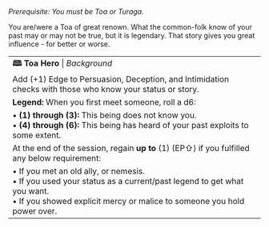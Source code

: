 *Prerequisite: You must be Toa or Turaga.*

You are/were a Toa of great renown. What the common-folk know of your past may or may not be true, but it is legendary. That story gives you great influence - for better or worse.

|                                                                                                                                                                                               |
| --------------------------------------------------------------------------------------------------------------------------------------------------------------------------------------------- |
| **🕮 Toa Hero** \| *Background*                                                                                                                                                               |
| Add (+1) Edge to Persuasion, Deception, and Intimidation checks with those who know your status or story.                                                                                     |
| **Legend:** When you first meet someone, roll a d6:<br>                                                                                                                                       |
| • **(1) through (3):** This being does not know you.<br>• **(4) through (6):** This being has heard of your past exploits to some extent.                                                     |
| At the end of the session, regain **up to** (1) (EP⇧) if you fulfilled any below requirement:                                                                                                 |
| • If you met an old ally, or nemesis.<br>• If you used your status as a current/past legend to get what you want.<br>• If you showed explicit mercy or malice to someone you hold power over. |
